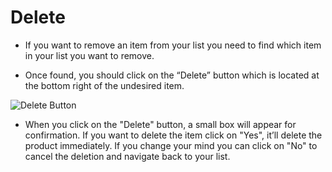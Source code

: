 # Delete

* If you want to remove an item from your list you need to find which item in your list you want to remove.

* Once found, you should click on the “Delete” button which is located at the bottom right of the undesired item.

![Delete Button](https://github.com/meyer3cj/Group82021/blob/userGuide/UserGuide/Images/deleteButton.png)

* When you click on the "Delete" button, a small box will appear for confirmation. If you want to delete the item click on "Yes", it’ll delete the product immediately. If you change your mind you can click on "No" to cancel the deletion and navigate back to your list. 